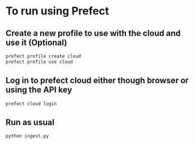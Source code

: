 # To run using Prefect 

## Create a new profile to use with the cloud and use it (Optional)

```bash
prefect profile create cloud
prefect profile use cloud
```

## Log in to prefect cloud either though browser or using the API key
```bash
prefect cloud login
```

## Run as usual
```shell
python ingest.py
```
